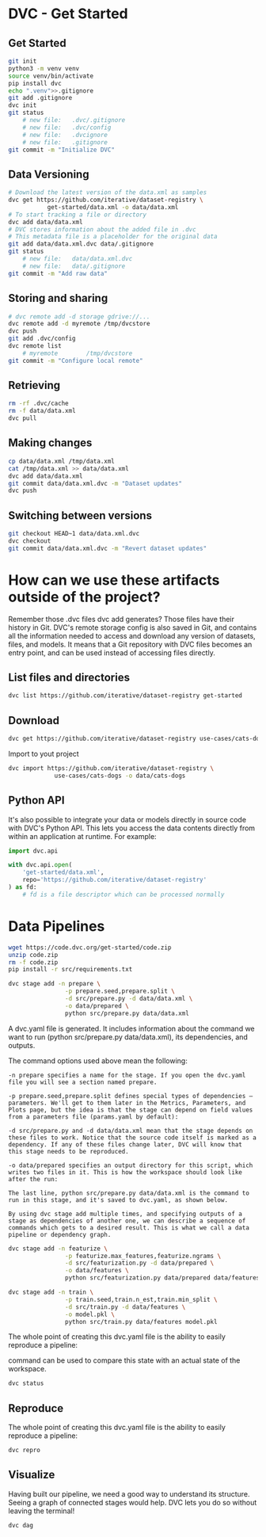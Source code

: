 # DVC - Get Started

## Get Started
```bash
git init
python3 -m venv venv
source venv/bin/activate
pip install dvc
echo ".venv">>.gitignore
git add .gitignore
dvc init
git status
 	# new file:   .dvc/.gitignore
 	# new file:   .dvc/config
 	# new file:   .dvcignore
 	# new file:   .gitignore
git commit -m "Initialize DVC"
```
## Data Versioning
```bash
# Download the latest version of the data.xml as samples
dvc get https://github.com/iterative/dataset-registry \
           get-started/data.xml -o data/data.xml
# To start tracking a file or directory
dvc add data/data.xml
# DVC stores information about the added file in .dvc
# This metadata file is a placeholder for the original data
git add data/data.xml.dvc data/.gitignore
git status
 	# new file:   data/data.xml.dvc
 	# new file:   data/.gitignore
git commit -m "Add raw data"
```
## Storing and sharing
```bash
# dvc remote add -d storage gdrive://...
dvc remote add -d myremote /tmp/dvcstore
dvc push
git add .dvc/config
dvc remote list
	# myremote        /tmp/dvcstore
git commit -m "Configure local remote"
```
## Retrieving
```bash
rm -rf .dvc/cache
rm -f data/data.xml
dvc pull
```
## Making changes
```bash
cp data/data.xml /tmp/data.xml
cat /tmp/data.xml >> data/data.xml
dvc add data/data.xml
git commit data/data.xml.dvc -m "Dataset updates"
dvc push
```
## Switching between versions
```bash
git checkout HEAD~1 data/data.xml.dvc
dvc checkout
git commit data/data.xml.dvc -m "Revert dataset updates"
```

# How can we use these artifacts outside of the project?

Remember those .dvc files dvc add generates? Those files have their history in Git. DVC's remote storage config is also saved in Git, and contains all the information needed to access and download any version of datasets, files, and models. It means that a Git repository with DVC files becomes an entry point, and can be used instead of accessing files directly.

## List files and directories
```bash
dvc list https://github.com/iterative/dataset-registry get-started
```

## Download
```bash
dvc get https://github.com/iterative/dataset-registry use-cases/cats-dogs
```

Import to yout project
```bash
dvc import https://github.com/iterative/dataset-registry \
             use-cases/cats-dogs -o data/cats-dogs
```

## Python API

It's also possible to integrate your data or models directly in source code with DVC's Python API. This lets you access the data contents directly from within an application at runtime. For example:
```python
import dvc.api

with dvc.api.open(
    'get-started/data.xml',
    repo='https://github.com/iterative/dataset-registry'
) as fd:
    # fd is a file descriptor which can be processed normally
```

# Data Pipelines

```bash
wget https://code.dvc.org/get-started/code.zip
unzip code.zip
rm -f code.zip
pip install -r src/requirements.txt
```
```bash
dvc stage add -n prepare \
                -p prepare.seed,prepare.split \
                -d src/prepare.py -d data/data.xml \
                -o data/prepared \
                python src/prepare.py data/data.xml
```
A dvc.yaml file is generated. It includes information about the command we want to run (python src/prepare.py data/data.xml), its dependencies, and outputs.

The command options used above mean the following:

	-n prepare specifies a name for the stage. If you open the dvc.yaml file you will see a section named prepare.

	-p prepare.seed,prepare.split defines special types of dependencies — parameters. We'll get to them later in the Metrics, Parameters, and Plots page, but the idea is that the stage can depend on field values from a parameters file (params.yaml by default):

	-d src/prepare.py and -d data/data.xml mean that the stage depends on these files to work. Notice that the source code itself is marked as a dependency. If any of these files change later, DVC will know that this stage needs to be reproduced.

	-o data/prepared specifies an output directory for this script, which writes two files in it. This is how the workspace should look like after the run:

	The last line, python src/prepare.py data/data.xml is the command to run in this stage, and it's saved to dvc.yaml, as shown below.

	By using dvc stage add multiple times, and specifying outputs of a stage as dependencies of another one, we can describe a sequence of commands which gets to a desired result. This is what we call a data pipeline or dependency graph.

``` bash
dvc stage add -n featurize \
                -p featurize.max_features,featurize.ngrams \
                -d src/featurization.py -d data/prepared \
                -o data/features \
                python src/featurization.py data/prepared data/features
```

``` bash
dvc stage add -n train \
                -p train.seed,train.n_est,train.min_split \
                -d src/train.py -d data/features \
                -o model.pkl \
                python src/train.py data/features model.pkl
```

The whole point of creating this dvc.yaml file is the ability to easily reproduce a pipeline:

command can be used to compare this state with an actual state of the workspace.

``` bash
dvc status 
```

## Reproduce
The whole point of creating this dvc.yaml file is the ability to easily reproduce a pipeline:
``` bash
dvc repro
```

## Visualize
Having built our pipeline, we need a good way to understand its structure. Seeing a graph of connected stages would help. DVC lets you do so without leaving the terminal!
``` bash
dvc dag
```